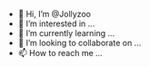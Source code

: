 - 👋 Hi, I’m @Jollyzoo
- 👀 I’m interested in ...
- 🌱 I’m currently learning ...
- 💞️ I’m looking to collaborate on ...
- 📫 How to reach me ...

<!---
Jollyzoo/Jollyzoo is a ✨ special ✨ repository because its `README.md` (this file) appears on your GitHub profile.
You can click the Preview link to take a look at your changes.
--->
